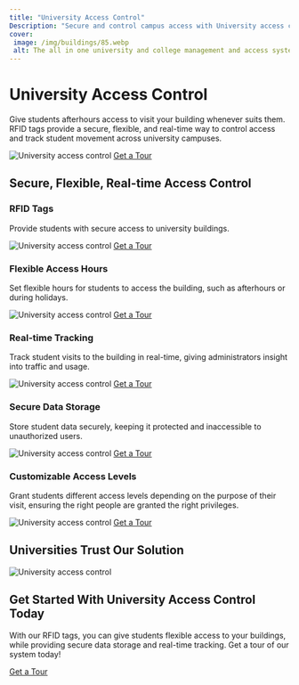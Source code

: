 ```yaml
---
title: "University Access Control"
Description: "Secure and control campus access with University access control. Control who and when personnel and visitors can enter campus facilities without complex systems. Solutions are tailored to the needs of any university, allowing peace of mind and hassle-free access control."
cover: 
 image: /img/buildings/85.webp
 alt: The all in one university and college management and access system for property developers.
---
```


<h1>University Access Control</h1>
<p>Give students afterhours access to visit your building whenever suits them. RFID tags provide a secure, flexible, and real-time way to control access and track student movement across university campuses.</p>
<img src="/img/buildings/86.webp" alt="University access control" />
<a href="/contact" class="btn btn-primary">Get a Tour</a>
<h2>Secure, Flexible, Real-time Access Control</h2>
<h3>RFID Tags</h3>
<p>Provide students with secure access to university buildings.</p>
<img src="/img/buildings/87.webp" alt="University access control" />
<a href="/contact" class="btn btn-primary">Get a Tour</a>
<h3>Flexible Access Hours</h3>
<p>Set flexible hours for students to access the building, such as afterhours or during holidays.</p>
<img src="/img/buildings/88.webp" alt="University access control" />
<a href="/contact" class="btn btn-primary">Get a Tour</a>
<h3>Real-time Tracking</h3>
<p>Track student visits to the building in real-time, giving administrators insight into traffic and usage.</p>
<img src="/img/buildings/89.webp" alt="University access control" />
<a href="/contact" class="btn btn-primary">Get a Tour</a>
<h3>Secure Data Storage</h3>
<p>Store student data securely, keeping it protected and inaccessible to unauthorized users.</p>
<img src="/img/buildings/90.webp"  alt="University access control" />
<a href="/contact" class="btn btn-primary">Get a Tour</a>
<h3>Customizable Access Levels</h3>
<p>Grant students different access levels depending on the purpose of their visit, ensuring the right people are granted the right privileges.</p>
<img src="/img/buildings/91.webp" alt="University access control" />
<a href="/contact" class="btn btn-primary">Get a Tour</a>
<h2>Universities Trust Our Solution</h2>
<img src="/img/buildings/92.webp" alt="University access control" />
<h2>Get Started With University Access Control Today</h2>
<p>With our RFID tags, you can give students flexible access to your buildings, while providing secure data storage and real-time tracking. Get a tour of our system today! </p>
<a href="/contact" class="btn btn-primary">Get a Tour</a>
